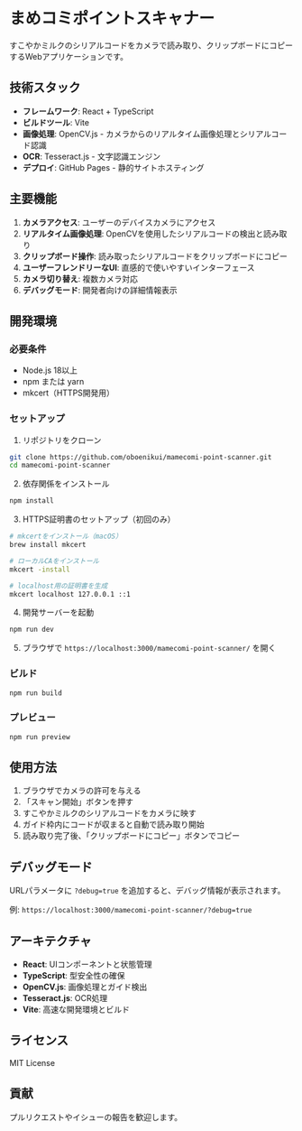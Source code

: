 # まめコミポイントスキャナー

すこやかミルクのシリアルコードをカメラで読み取り、クリップボードにコピーするWebアプリケーションです。

## 技術スタック

- **フレームワーク**: React + TypeScript
- **ビルドツール**: Vite
- **画像処理**: OpenCV.js - カメラからのリアルタイム画像処理とシリアルコード認識
- **OCR**: Tesseract.js - 文字認識エンジン
- **デプロイ**: GitHub Pages - 静的サイトホスティング

## 主要機能

1. **カメラアクセス**: ユーザーのデバイスカメラにアクセス
2. **リアルタイム画像処理**: OpenCVを使用したシリアルコードの検出と読み取り
3. **クリップボード操作**: 読み取ったシリアルコードをクリップボードにコピー
4. **ユーザーフレンドリーなUI**: 直感的で使いやすいインターフェース
5. **カメラ切り替え**: 複数カメラ対応
6. **デバッグモード**: 開発者向けの詳細情報表示

## 開発環境

### 必要条件

- Node.js 18以上
- npm または yarn
- mkcert（HTTPS開発用）

### セットアップ

1. リポジトリをクローン
```bash
git clone https://github.com/oboenikui/mamecomi-point-scanner.git
cd mamecomi-point-scanner
```

2. 依存関係をインストール
```bash
npm install
```

3. HTTPS証明書のセットアップ（初回のみ）
```bash
# mkcertをインストール（macOS）
brew install mkcert

# ローカルCAをインストール
mkcert -install

# localhost用の証明書を生成
mkcert localhost 127.0.0.1 ::1
```

4. 開発サーバーを起動
```bash
npm run dev
```

5. ブラウザで `https://localhost:3000/mamecomi-point-scanner/` を開く

### ビルド

```bash
npm run build
```

### プレビュー

```bash
npm run preview
```

## 使用方法

1. ブラウザでカメラの許可を与える
2. 「スキャン開始」ボタンを押す
3. すこやかミルクのシリアルコードをカメラに映す
4. ガイド枠内にコードが収まると自動で読み取り開始
5. 読み取り完了後、「クリップボードにコピー」ボタンでコピー

## デバッグモード

URLパラメータに `?debug=true` を追加すると、デバッグ情報が表示されます。

例: `https://localhost:3000/mamecomi-point-scanner/?debug=true`

## アーキテクチャ

- **React**: UIコンポーネントと状態管理
- **TypeScript**: 型安全性の確保
- **OpenCV.js**: 画像処理とガイド検出
- **Tesseract.js**: OCR処理
- **Vite**: 高速な開発環境とビルド

## ライセンス

MIT License

## 貢献

プルリクエストやイシューの報告を歓迎します。
